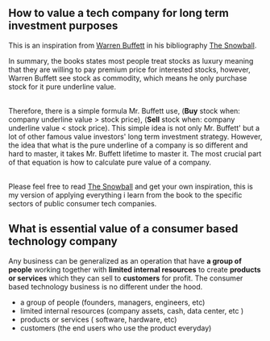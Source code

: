 
## How to value a tech company for long term investment purposes
This is an inspiration from [Warren Buffett](https://en.wikipedia.org/wiki/Warren_Buffett) in his bibliography [The Snowball](https://www.amazon.com/Snowball-Warren-Buffett-Business-Life-ebook/dp/B009MYD9F8).<br/>

In summary, the books states most people treat stocks as luxury meaning that they are willing to pay premium price for interested stocks, however, Warren Buffett see stock as commodity, which means he only purchase stock for it pure underline value.

<br/>Therefore, there is a simple formula Mr. Buffett use, (**Buy** stock when: company underline value > stock price), (**Sell** stock when: company underline value < stock price). This simple idea is not only Mr. Buffett' but a lot of other famous value investors' long term investment strategy. 
However, the idea that what is the pure underline of a company is so different and hard to master,
it takes Mr. Buffett lifetime to master it. The most crucial part of that equation is how to calculate pure value of a company.

<br/>Please feel free to read [The Snowball](https://www.amazon.com/Snowball-Warren-Buffett-Business-Life-ebook/dp/B009MYD9F8) and get your own inspiration, this is my version of applying everything i learn from the book to the specific sectors of public consumer tech companies.

## What is essential value of a consumer based technology company

Any business can be generalized as an operation that have **a group of people** working together with **limited internal resources** to create **products or services** which they can sell to **customers** for profit. The consumer based technology business is no different under the hood.
* a group of people (founders, managers, engineers, etc)
* limited internal resources (company assets, cash, data center, etc )
* products or services ( software, hardware, etc)
* customers (the end users who use the product everyday)



